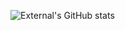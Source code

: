 ![External's GitHub stats](https://github-readme-stats.vercel.app/api?username=externalhost0&theme=maroongold&show_icons=true)
